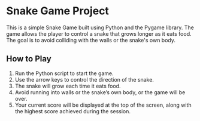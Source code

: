 # Snake Game Project

This is a simple Snake Game built using Python and the Pygame library. The game allows the player to control a snake that grows longer as it eats food. The goal is to avoid colliding with the walls or the snake's own body.

## How to Play

1. Run the Python script to start the game.
2. Use the arrow keys to control the direction of the snake.
3. The snake will grow each time it eats food.
4. Avoid running into walls or the snake’s own body, or the game will be over.
5. Your current score will be displayed at the top of the screen, along with the highest score achieved during the session.
